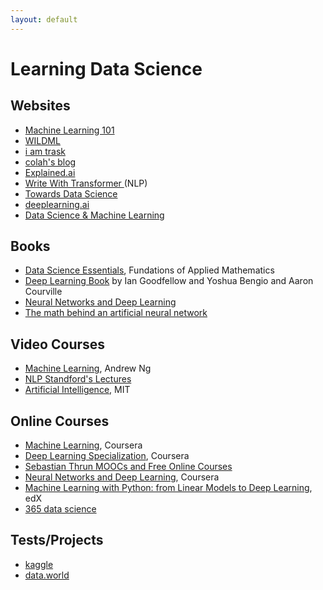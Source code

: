 ```yaml
---
layout: default
---
```


# Learning Data Science

## Websites

* [Machine Learning 101](https://medium.com/machine-learning-101)
* [WILDML](http://www.wildml.com/)
* [i am trask](https://iamtrask.github.io/)
* [colah's blog](http://colah.github.io/)
* [Explained.ai](https://explained.ai/)
* [Write With Transformer ](https://transformer.huggingface.co/) (NLP)
* [Towards Data Science](https://towardsdatascience.com/)
* [deeplearning.ai](https://www.deeplearning.ai/)
* [Data Science & Machine Learning](https://chrisalbon.com/)
  
## Books
* [Data Science Essentials](https://github.com/Foundations-of-Applied-Mathematics/Labs/raw/master/docs/DataScienceEssentials.pdf), Fundations of Applied Mathematics
* [Deep Learning Book](https://www.deeplearningbook.org/) by Ian Goodfellow and Yoshua Bengio and Aaron Courville
* [Neural Networks and Deep Learning](http://neuralnetworksanddeeplearning.com/)
* [The math behind an artificial neural network ](https://github.com/hugolgst/the-math-behind-an-artificial-neural-network)
  
## Video Courses
*  [Machine Learning](https://www.youtube.com/playlist?list=PLLssT5z_DsK-h9vYZkQkYNWcItqhlRJLN), Andrew Ng
*  [NLP Standford's Lectures](https://www.youtube.com/playlist?list=PLoROMvodv4rOhcuXMZkNm7j3fVwBBY42z)
*  [Artificial Intelligence](https://ocw.mit.edu/courses/electrical-engineering-and-computer-science/6-034-artificial-intelligence-fall-2010/lecture-videos/), MIT

## Online Courses
* [Machine Learning](https://www.coursera.org/learn/machine-learning?utm_source=gg&utm_medium=sem&utm_content=07-StanfordML-US&campaignid=685340575&adgroupid=52515609594&device=c&keyword=machine%20learning%20mooc&matchtype=b&network=g&devicemodel=&adpostion=1t1&creativeid=243289762946&hide_mobile_promo&gclid=EAIaIQobChMIh7n9nIWo4wIVmODICh3RVAciEAAYASAAEgKYWvD_BwE), Coursera
* [Deep Learning Specialization](https://www.coursera.org/specializations/deep-learning?utm_source=deeplearningai&utm_medium=institutions&utm_campaign=WebsiteCoursesDLSTopButton), Coursera
* [Sebastian Thrun MOOCs and Free Online Courses](https://www.mooc-list.com/instructor/sebastian-thrun)
* [Neural Networks and Deep Learning](https://www.coursera.org/learn/neural-networks-deep-learning), Coursera
* [Machine Learning with Python: from Linear Models to Deep Learning](https://www.edx.org/course/machine-learning-with-python-from-linear-models-to-deep-learning-3?utm_source=ocwprod-mit-opencourseware&utm_medium=affiliate_partner?utm_source=OCW&utm_medium=CHP&utm_campaign=OCW), edX
* [365 data science](https://365datascience.com/)

## Tests/Projects
* [kaggle](https://www.kaggle.com/)
* [data.world](https://data.world/)